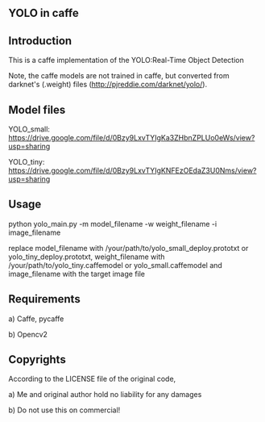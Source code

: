 ﻿## YOLO in caffe

## Introduction

This is a caffe implementation of the YOLO:Real-Time Object Detection

Note, the caffe models are not trained in caffe, but converted from darknet's (.weight) files (http://pjreddie.com/darknet/yolo/).
 

## Model files

YOLO_small: https://drive.google.com/file/d/0Bzy9LxvTYIgKa3ZHbnZPLUo0eWs/view?usp=sharing

YOLO_tiny: https://drive.google.com/file/d/0Bzy9LxvTYIgKNFEzOEdaZ3U0Nms/view?usp=sharing

## Usage

python yolo_main.py -m model_filename -w weight_filename -i image_filename

replace model_filename with /your/path/to/yolo_small_deploy.prototxt or yolo_tiny_deploy.prototxt, 
weight_filename with /your/path/to/yolo_tiny.caffemodel or yolo_small.caffemodel and image_filename with the target image file

## Requirements

   a) Caffe, pycaffe

   b) Opencv2

## Copyrights
 
According to the LICENSE file of the original code,

   a) Me and original author hold no liability for any damages

   b) Do not use this on commercial!

